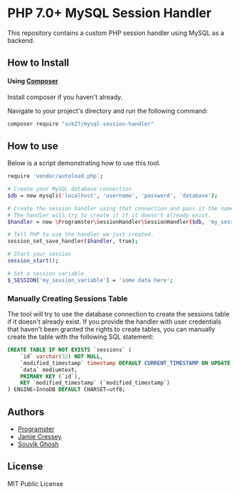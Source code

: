 # PHP 7.0+ MySQL Session Handler

This repository contains a custom PHP session handler using MySQL as a backend. 

## How to Install

#### Using [Composer](http://getcomposer.org/)

Install composer if you haven't already.

Navigate to your project's directory and run the following command:
    
```bash
composer require "svk27/mysql-session-handler"
```

## How to use

Below is a script demonstrating how to use this tool.

```sh
require 'vendor/autoload.php';

# Create your MySQL database connection
$db = new mysqli('localhost', 'username', 'password', 'database');

# Create the session handler using that connection and pass it the name of the table
# The handler will try to create it if it doesn't already exist.
$handler = new \Programster\SessionHandler\SessionHandler($db, 'my_sessions_table');

# Tell PHP to use the handler we just created.
session_set_save_handler($handler, true);

# Start your session
session_start();

# Set a session variable.
$_SESSION['my_session_variable'] = 'some data here';

```

### Manually Creating Sessions Table
The tool will try to use the database connection to create the sessions table if it doesn't already exist. If you provide the handler with user credentials that haven't been granted the rights to create tables, you can manually create the table with the following SQL statement:

```sql
CREATE TABLE IF NOT EXISTS `sessions` (
    `id` varchar(32) NOT NULL,
    `modified_timestamp` timestamp DEFAULT CURRENT_TIMESTAMP ON UPDATE CURRENT_TIMESTAMP,
    `data` mediumtext,
    PRIMARY KEY (`id`),
    KEY `modified_timestamp` (`modified_timestamp`)
) ENGINE=InnoDB DEFAULT CHARSET=utf8;
```

## Authors

* [Programster](https://github.com/Programster)
* [Jamie Cressey](https://github.com/JamieCressey)
* [Souvik Ghosh](https://souvikghosh.com/)

## License

MIT Public License
